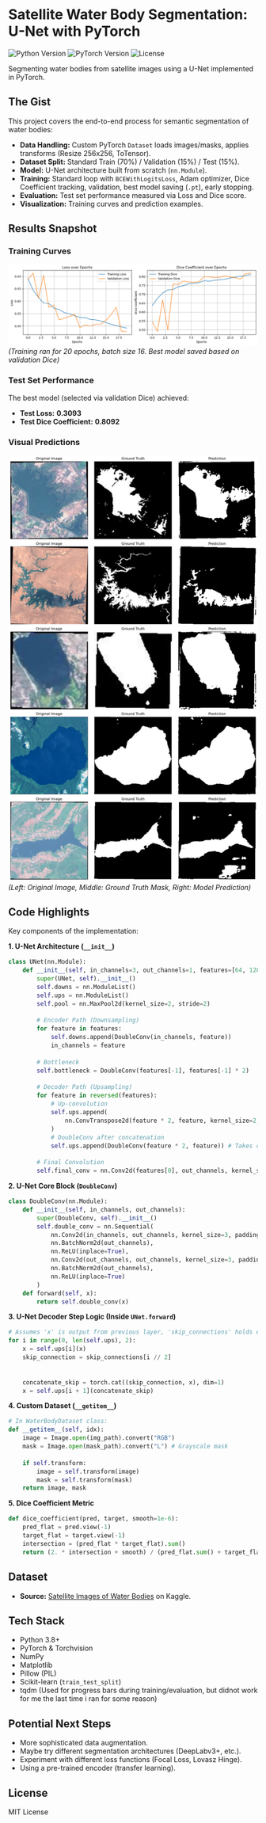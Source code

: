 
# Satellite Water Body Segmentation: U-Net with PyTorch

![Python Version](https://img.shields.io/badge/Python-3.8+-blue.svg)
![PyTorch Version](https://img.shields.io/badge/PyTorch-1.12+-orange.svg)
![License](https://img.shields.io/badge/License-MIT-green.svg)

Segmenting water bodies from satellite images using a U-Net implemented in PyTorch.

## The Gist

This project covers the end-to-end process for semantic segmentation of water bodies:

*   **Data Handling:** Custom PyTorch `Dataset` loads images/masks, applies transforms (Resize 256x256, ToTensor).
*   **Dataset Split:** Standard Train (70%) / Validation (15%) / Test (15%).
*   **Model:** U-Net architecture built from scratch (`nn.Module`).
*   **Training:** Standard loop with `BCEWithLogitsLoss`, Adam optimizer, Dice Coefficient tracking, validation, best model saving (`.pt`), early stopping.
*   **Evaluation:** Test set performance measured via Loss and Dice score.
*   **Visualization:** Training curves and prediction examples.

## Results Snapshot

### Training Curves

![Combined Loss and Dice Coefficient over Epochs](graph.png)
*(Training ran for 20 epochs, batch size 16. Best model saved based on validation Dice)*

### Test Set Performance

The best model (selected via validation Dice) achieved:

*   **Test Loss:** **0.3093**
*   **Test Dice Coefficient:** **0.8092**

### Visual Predictions

![Prediction Examples](predictions.png)
*(Left: Original Image, Middle: Ground Truth Mask, Right: Model Prediction)*

## Code Highlights

Key components of the implementation:

**1. U-Net Architecture (`__init__`)**
```python
class UNet(nn.Module):
    def __init__(self, in_channels=3, out_channels=1, features=[64, 128, 256, 512]):
        super(UNet, self).__init__()
        self.downs = nn.ModuleList()
        self.ups = nn.ModuleList()
        self.pool = nn.MaxPool2d(kernel_size=2, stride=2)

        # Encoder Path (Downsampling)
        for feature in features:
            self.downs.append(DoubleConv(in_channels, feature))
            in_channels = feature

        # Bottleneck
        self.bottleneck = DoubleConv(features[-1], features[-1] * 2)

        # Decoder Path (Upsampling)
        for feature in reversed(features):
            # Up-convolution
            self.ups.append(
                nn.ConvTranspose2d(feature * 2, feature, kernel_size=2, stride=2)
            )
            # DoubleConv after concatenation
            self.ups.append(DoubleConv(feature * 2, feature)) # Takes concatenated channels

        # Final Convolution
        self.final_conv = nn.Conv2d(features[0], out_channels, kernel_size=1)
```

**2. U-Net Core Block (`DoubleConv`)**
```python
class DoubleConv(nn.Module):
    def __init__(self, in_channels, out_channels):
        super(DoubleConv, self).__init__()
        self.double_conv = nn.Sequential(
            nn.Conv2d(in_channels, out_channels, kernel_size=3, padding=1),
            nn.BatchNorm2d(out_channels),
            nn.ReLU(inplace=True),
            nn.Conv2d(out_channels, out_channels, kernel_size=3, padding=1),
            nn.BatchNorm2d(out_channels),
            nn.ReLU(inplace=True)
        )
    def forward(self, x):
        return self.double_conv(x)
```

**3. U-Net Decoder Step Logic (Inside `UNet.forward`)**
```python
# Assumes 'x' is output from previous layer, 'skip_connections' holds encoder outputs
for i in range(0, len(self.ups), 2):
    x = self.ups[i](x) 
    skip_connection = skip_connections[i // 2] 


    concatenate_skip = torch.cat((skip_connection, x), dim=1) 
    x = self.ups[i + 1](concatenate_skip) 
```

**4. Custom Dataset (`__getitem__`)**
```python
# In WaterBodyDataset class:
def __getitem__(self, idx):
    image = Image.open(img_path).convert("RGB")
    mask = Image.open(mask_path).convert("L") # Grayscale mask

    if self.transform:
        image = self.transform(image)
        mask = self.transform(mask)
    return image, mask
```

**5. Dice Coefficient Metric**
```python
def dice_coefficient(pred, target, smooth=1e-6):
    pred_flat = pred.view(-1)
    target_flat = target.view(-1)
    intersection = (pred_flat * target_flat).sum()
    return (2. * intersection + smooth) / (pred_flat.sum() + target_flat.sum() + smooth)
```

## Dataset

*   **Source:** [Satellite Images of Water Bodies](https://www.kaggle.com/datasets/franciscoescobar/satellite-images-of-water-bodies) on Kaggle.

## Tech Stack

*   Python 3.8+
*   PyTorch & Torchvision
*   NumPy
*   Matplotlib
*   Pillow (PIL)
*   Scikit-learn (`train_test_split`)
*   tqdm (Used for progress bars during training/evaluation, but didnot work for me the last time i ran for some reason)
## Potential Next Steps

*   More sophisticated data augmentation.
*   Maybe try different segmentation architectures (DeepLabv3+, etc.).
*   Experiment with different loss functions (Focal Loss, Lovasz Hinge).
*   Using a pre-trained encoder (transfer learning).

## License

MIT License
